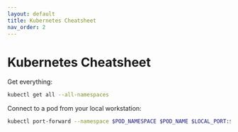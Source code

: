 ```yaml
---
layout: default
title: Kubernetes Cheatsheet
nav_order: 2
---
```


# Kubernetes Cheatsheet

Get everything:

```bash
kubectl get all --all-namespaces
```

Connect to a pod from your local workstation:
```bash
kubectl port-forward --namespace $POD_NAMESPACE $POD_NAME $LOCAL_PORT:$POD_PORT
```
